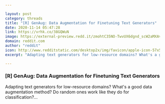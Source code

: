 ```yaml
---

layout: post
category: threads
title: "[R] GenAug: Data Augmentation for Finetuning Text Generators"
date: 2020-11-14 05:47:28
link: https://vrhk.co/38GQWuN
image: https://external-preview.redd.it/zmohtC35NO-TwvUX6dgnd_scW2aMXAvTGGPq8CUU1HY.jpg?width=1200&height=628.272251309&auto=webp&crop=1200:628.272251309,smart&s=5319a4ac2aa0abe87c31fba3f81f15af6c7f2be1
domain: reddit.com
author: "reddit"
icon: http://www.redditstatic.com/desktop2x/img/favicon/apple-icon-57x57.png
excerpt: "Adapting text generators for low-resource domains? What's a good data augmentation method? Do random ones work like they do for classification?..."

---
```


### [R] GenAug: Data Augmentation for Finetuning Text Generators

Adapting text generators for low-resource domains? What's a good data augmentation method? Do random ones work like they do for classification?...
